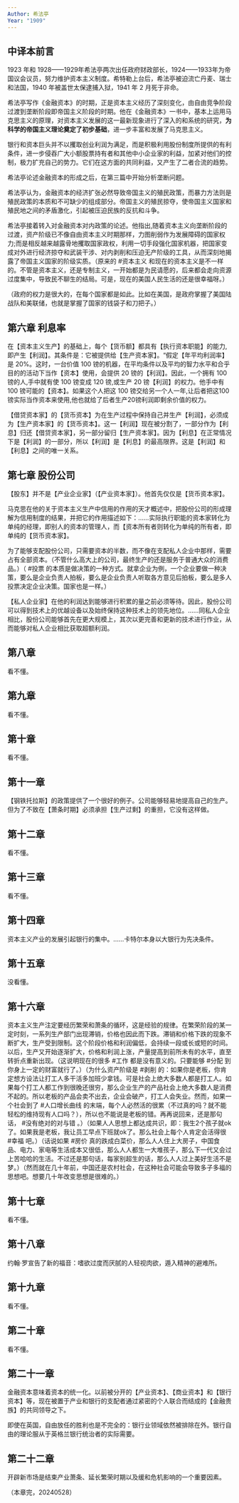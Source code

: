 ```yaml
---
Author: 希法亭
Year: "1909"
---
```

## 中译本前言

1923 年和 1928——1929年希法亭两次出任政府财政部长，1924——1933年为帝国议会议员，努力维护资本主义制度。希特勒上台后，希法亭被迫流亡丹麦、瑞士和法国，1940 年被盖世太保逮捕入狱，1941 年 2 月死于非命。

希法亭写作《金融资本》的时期，正是资本主义经历了深刻变化，由自由竞争阶段过渡到垄断阶段即帝国主义阶段的时期。他在《金融资本》一书中，基本上运用马克思主义的原理，对资本主义发展的这一最新现象进行了深入的和系统的研究，**为科学的帝国主义理论奠定了初步基础**，进一步丰富和发展了马克思主义。

银行和资本巨头并不以攫取创业利润为满足，而是积极利用股份制度所提供的有利条件，进一步侵吞广大小额股票持有者和其他中小企业家的利益，加紧对他们的控制，极力扩充自己的势力。它们在这方面的共同利益，又产生了二者合流的趋势。

希法亭论述金融资本的形成之后，在第三篇中开始分析垄断问题。

希法亭认为，金融资本的经济扩张必然导致帝国主义的殖民政策，而暴力方法则是殖民政策的本质和不可缺少的组成部分。帝国主义的殖民掠夺，使帝国主义国家和殖民地之间的矛盾激化，引起被压迫民族的反抗和斗争。

希法亭接着转入对金融资本对内政策的论述。他指出,随着资本主义向垄断阶段的过渡，资产阶级已不像自由资本主义时期那样，力图削弱作为发展障碍的国家权力;而是相反越来越露骨地攫取国家政权，利用一切手段强化国家机器，把国家变成对外进行经济掠夺和武装干涉、对内剥削和压迫无产阶级的工具，从而深刻地揭露了帝国主义国家的阶级实质。（原来的 #资本主义 和现在的资本主义是不一样的。不管是资本主义，还是专制主义，一开始都是为民请愿的，后来都会走向资源过度集中，导致民不聊生的结局。可是，现在的美国人民生活的还是很幸福呀。）

（政府的权力是很大的，在每个国家都是如此。比如在美国，是政府掌握了美国陆战队和美联储，也就是掌握了国家的钱袋子和刀把子。）

## 第六章 利息率

在【资本主义生产】的基础上，每个【货币额】都具有【执行资本职能】的能力,即产生【利润】。其条件是：它被提供给【生产资本家】。“假定【年平均利润率】是 20%。这时，一台价值 100 镑的机器，在平均条件以及平均的智力水平和合乎目的的活动下当作【资本】使用，会提供 20 镑的【利润】。因此，一个拥有 100 镑的人,手中就有使 100 镑变成 120 镑,或生产 20 镑【利润】的权力。他手中有 100 镑可能的【资本】。如果这个人把这 100 镑交给另一个人一年,让后者把这100镑实际当作资本来使用,他也就给了后者生产20镑利润即剩余价值的权力。

【借贷资本家】的【货币资本】为在生产过程中保持自己并生产【利润】，必须成为【生产资本家】的【货币资本】。这一【利润】现在被分割了，一部分作为【利息】归还【借贷资本家】，另一部分留归【生产资本家】。因为【利息】在正常情况下是【利润】的一部分，所以【利润】是【利息】的最高限界。这是【利润】和【利息】之间的唯一关系。

## 第七章 股份公司

【股东】并不是【产业企业家】（【产业资本家】）。他首先仅仅是【货币资本家】。

马克思在他的关于资本主义生产中信用的作用的天才概述中，把股份公司的形成理解为信用制度的结果，并把它的作用描述如下：……实际执行职能的资本家转化为单纯的经理，即别人的资本的管理人，而【资本所有者则转化为单纯的所有者，即单纯的【货币资本家】。

为了能够支配股份公司，只需要资本的半数，而不像在支配私人企业中那样，需要占有全部资本。（不管什么高大上的公司，最终生产的还是服务于普通大众的消费品。）（ #投票 的本质是做决策的一种方式。就拿企业为例，一个企业要做一种决策，要么是企业负责人拍板，要么是企业负责人听取各方意见后拍板，要么是多人投票决定企业决策。国家也是一样。）

【私人企业家】在他的利润达到能够进行积累的量之前必须等待。因此，股份公司可以得到技术上的优越设备以及始终保持这种技术上的领先地位。……同私人企业相比，股份公司能够首先在更大规模上，其次以更完善和更新的技术进行作业，从而能够对私人企业相比获取超额利润。

## 第八章

看不懂。

## 第九章

看不懂。

## 第十章

看不懂。

## 第十一章

【钢铁托拉斯】的政策提供了一个很好的例子。公司能够轻易地提高自己的生产。但为了不致在【萧条时期】必须承担【生产过剩】的重担，它没有这样做。

## 第十二章

看不懂。

## 第十三章 

看不懂。

## 第十四章

资本主义产业的发展引起银行的集中。……卡特尔本身以大银行为先决条件。

## 第十五章

没看懂。

## 第十六章

资本主义生产注定要经历繁荣和萧条的循环，这是经验的规律。在繁荣阶段的某一定时刻，一系列生产部门出现滞销，价格也因此而下跌。滞销和价格下跌的现象不断扩大，生产受到限制。这个阶段价格和利润偏低，会持续一段或长或短的时间。以后，生产又开始逐渐扩大，价格和利润上涨，产量提高到前所未有的水平，直至转折点重新出现。（这说明现在的很多 #工作 都是没有意义的。只要能够 #分配 到你身上一定的财富就行了。）（为什么资产阶级是 #剥削 的：如果你是老板，你肯定想方设法让打工人多干活多加班少拿钱。可是社会上绝大多数人都是打工人。如果每个打工人都工作到很晚还很穷，那么企业生产的产品社会上绝大多数人是消费不起的。所以老板的产品会卖不出去，企业会破产，打工人会失业。然而，如果一个社会到了 #人口增长曲线 的末端，每个人必然活的很累（不过真的吗？就不能轻松的维持现有人口吗？），所以也不能说是老板的错。再再说回来，还是那句话， #没有绝对的对与错 。）（如果人人思想上都达成共识，即：我生2个孩子就ok了。如果我是老板，我让员工早点下班就ok了。那么社会上每个人肯定会活得很 #幸福 吧。）（话说如果 #房价 真的跌成白菜价，那么人人住上大房子，中国食品、电力、家电等生活成本又很低，那么人人都生一大堆孩子，那么下一代又会过上苦哈哈的生活。不过还是那句话，每家别超生的话，那么人人过上美好生活不是梦。）（然而就在几十年前，中国还是农村社会，在这种社会可能会导致多子多福的思想吧。想要几十年改变思想是很难的。）

## 第十七章

看不懂。

## 第十八章

约翰·罗宣告了新的福音：嗜欲过度而厌腻的人轻视肉欲，遁入精神的避难所。

## 第十九章

看不懂。

## 第二十章

看不懂。

## 第二十一章

金融资本意味着资本的统一化。以前被分开的【产业资本】、【商业资本】和【银行资本】等，现在被置于产业和银行的支配者通过紧密的个人联合而结成的【金融贵族】的共同领导之下。

即使在英国，自由放任的胜利也是不完全的：银行业领域依然被排除在外。银行自由的理论服从于英格兰银行统治者的实际需要。

## 第二十二章

开辟新市场是结束产业萧条、延长繁荣时期以及缓和危机影响的一个重要因素。

（本章完，20240528）
